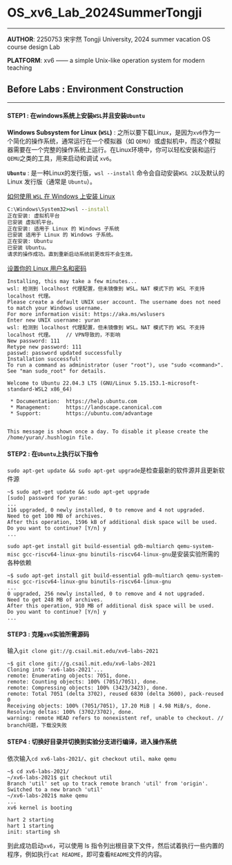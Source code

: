 # OS_xv6_Lab_2024SummerTongji

***

**AUTHOR**: 2250753 宋宇然 Tongji University, 2024 summer vacation OS course design Lab

**PLATFORM**: xv6 —— a simple Unix-like operation system for modern teaching



## Before Labs : Environment Construction

***

#### **STEP1** : 在windows系统上安装`WSL`并且安装`Ubuntu`

**Windows Subsystem for Linux (`WSL`)** : 之所以要下载Linux，是因为`xv6`作为一个简化的操作系统，通常运行在一个模拟器（如 `QEMU`）或虚拟机中，而这个模拟器需要在一个完整的操作系统上运行。在Linux环境中，你可以轻松安装和运行`QEMU`之类的工具，用来启动和调试 `xv6`。

**`Ubuntu`** : 是一种Linux的发行版，`wsl --install` 命令会自动安装`WSL 2`以及默认的 Linux 发行版（通常是 `Ubuntu`）。

[如何使用 `WSL` 在 Windows 上安装 Linux](https://learn.microsoft.com/en-us/windows/wsl/install)

```cmd
C:\Windows\System32>wsl --install
正在安装: 虚拟机平台
已安装 虚拟机平台。
正在安装: 适用于 Linux 的 Windows 子系统
已安装 适用于 Linux 的 Windows 子系统。
正在安装: Ubuntu
已安装 Ubuntu。
请求的操作成功。直到重新启动系统前更改将不会生效。
```

[设置你的 Linux 用户名和密码](https://learn.microsoft.com/en-us/windows/wsl/setup/environment#set-up-your-linux-username-and-password)

```ubuntu
Installing, this may take a few minutes...
wsl: 检测到 localhost 代理配置，但未镜像到 WSL。NAT 模式下的 WSL 不支持 localhost 代理。
Please create a default UNIX user account. The username does not need to match your Windows username.
For more information visit: https://aka.ms/wslusers
Enter new UNIX username: yuran
wsl: 检测到 localhost 代理配置，但未镜像到 WSL。NAT 模式下的 WSL 不支持 localhost 代理。	// VPN导致的，不影响
New password: 111
Retype new password: 111
passwd: password updated successfully
Installation successful!
To run a command as administrator (user "root"), use "sudo <command>".
See "man sudo_root" for details.

Welcome to Ubuntu 22.04.3 LTS (GNU/Linux 5.15.153.1-microsoft-standard-WSL2 x86_64)

 * Documentation:  https://help.ubuntu.com
 * Management:     https://landscape.canonical.com
 * Support:        https://ubuntu.com/advantage


This message is shown once a day. To disable it please create the
/home/yuran/.hushlogin file.
```

#### STEP2 : 在`Ubuntu`上执行以下指令

```sudo apt-get update && sudo apt-get upgrade```是检查最新的软件源并且更新软件源

```ubuntu
~$ sudo apt-get update && sudo apt-get upgrade
[sudo] password for yuran:
...
116 upgraded, 0 newly installed, 0 to remove and 4 not upgraded.
Need to get 100 MB of archives.
After this operation, 1596 kB of additional disk space will be used.
Do you want to continue? [Y/n] y
...
```

```sudo apt-get install git build-essential gdb-multiarch qemu-system-misc gcc-riscv64-linux-gnu binutils-riscv64-linux-gnu```是安装实验所需的各种依赖

```ubuntu
~$ sudo apt-get install git build-essential gdb-multiarch qemu-system-misc gcc-riscv64-linux-gnu binutils-riscv64-linux-gnu
...
0 upgraded, 256 newly installed, 0 to remove and 4 not upgraded.
Need to get 248 MB of archives.
After this operation, 910 MB of additional disk space will be used.
Do you want to continue? [Y/n] y
...
```

#### STEP3 : 克隆`xv6`实验所需源码

输入```git clone git://g.csail.mit.edu/xv6-labs-2021```

```ubuntu
~$ git clone git://g.csail.mit.edu/xv6-labs-2021
Cloning into 'xv6-labs-2021'...
remote: Enumerating objects: 7051, done.
remote: Counting objects: 100% (7051/7051), done.
remote: Compressing objects: 100% (3423/3423), done.
remote: Total 7051 (delta 3702), reused 6830 (delta 3600), pack-reused 0
Receiving objects: 100% (7051/7051), 17.20 MiB | 4.98 MiB/s, done.
Resolving deltas: 100% (3702/3702), done.
warning: remote HEAD refers to nonexistent ref, unable to checkout.	// branch问题，下载没失败
```

#### STEP4 : 切换好目录并切换到实验分支进行编译，进入操作系统

依次输入```cd xv6-labs-2021/```、```git checkout util```、```make qemu```

```ubuntu
~$ cd xv6-labs-2021/
~/xv6-labs-2021$ git checkout util
Branch 'util' set up to track remote branch 'util' from 'origin'.
Switched to a new branch 'util'
~/xv6-labs-2021$ make qemu
...
xv6 kernel is booting

hart 2 starting
hart 1 starting
init: starting sh
```

到此成功启动`xv6`，可以使用 ls 指令列出根目录下文件，然后试着执行一些内置的程序，例如执行`cat README`，即可查看`README`文件的内容。

